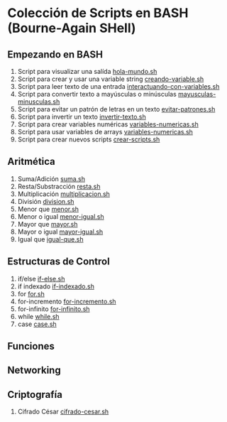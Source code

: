# Colección de Scripts en BASH (Bourne-Again SHell)
## Empezando en BASH

1. Script para visualizar una salída [hola-mundo.sh](https://github.com/RonyRecalde/Bash-Scripts/blob/main/Scripts%20para%20Iniciantes/hola-mundo.sh)
2. Script para crear y usar una variable string [creando-variable.sh](https://github.com/RonyRecalde/Bash-Scripts/blob/main/Scripts%20para%20Iniciantes/creando-variable.sh)
3. Script para leer texto de una entrada [interactuando-con-variables.sh](https://github.com/RonyRecalde/Bash-Scripts/blob/main/Scripts%20para%20Iniciantes/interactuando-con-variables.sh)
4. Script para convertir texto a mayúsculas o minúsculas [mayusculas-minusculas.sh](https://github.com/RonyRecalde/Bash-Scripts-Spanish/blob/main/Scripts%20para%20Iniciantes/mayusculas-minusculas.sh)
5. Script para evitar un patrón de letras en un texto [evitar-patrones.sh](https://github.com/RonyRecalde/Bash-Scripts-Spanish/blob/main/Scripts%20para%20Iniciantes/evitar-patrones)
6. Script para invertir un texto [invertir-texto.sh](https://github.com/RonyRecalde/Bash-Scripts-Spanish/blob/main/Scripts%20para%20Iniciantes/invertir-texto.sh)
7. Script para crear variables numéricas [variables-numericas.sh](https://github.com/RonyRecalde/Bash-Scripts/blob/main/Scripts%20para%20Iniciantes/variables-numericas.sh)
8. Script para usar variables de arrays [variables-numericas.sh](https://github.com/RonyRecalde/Bash-Scripts-Spanish/blob/main/Scripts%20para%20Iniciantes/variables-arrays.sh)
9. Script para crear nuevos scripts [crear-scripts.sh](https://github.com/RonyRecalde/Bash-Scripts-Spanish/blob/main/Scripts%20para%20Iniciantes/crear-scripts.sh)

## Aritmética
1. Suma/Adición [suma.sh](https://github.com/RonyRecalde/Bash-Scripts-Spanish/blob/main/Aritm%C3%A9tica/suma.sh)
2. Resta/Substracción [resta.sh](https://github.com/RonyRecalde/Bash-Scripts-Spanish/blob/main/Aritm%C3%A9tica/resta.sh)
3. Multiplicación [multiplicacion.sh](https://github.com/RonyRecalde/Bash-Scripts-Spanish/blob/main/Aritm%C3%A9tica/multiplicacion.sh)
4. División [division.sh](https://github.com/RonyRecalde/Bash-Scripts-Spanish/blob/main/Aritm%C3%A9tica/division.sh)
5. Menor que [menor.sh](https://github.com/RonyRecalde/Bash-Scripts-Spanish/blob/main/Aritm%C3%A9tica/menor.sh)
6. Menor o igual [menor-igual.sh](https://github.com/RonyRecalde/Bash-Scripts-Spanish/blob/main/Aritm%C3%A9tica/menor-igual.sh)
7. Mayor que [mayor.sh](https://github.com/RonyRecalde/Bash-Scripts-Spanish/blob/main/Aritm%C3%A9tica/mayor.sh)
8. Mayor o igual [mayor-igual.sh](https://github.com/RonyRecalde/Bash-Scripts-Spanish/blob/main/Aritm%C3%A9tica/mayor-igual.sh)
9. Igual que [igual-que.sh](https://github.com/RonyRecalde/Bash-Scripts-Spanish/blob/main/Aritm%C3%A9tica/igual-que.sh)

## Estructuras de Control
1. if/else [if-else.sh](https://github.com/RonyRecalde/Bash-Scripts-Spanish/blob/main/Estructuras%20de%20Control/if-else.sh)
2. if indexado [if-indexado.sh](https://github.com/RonyRecalde/Bash-Scripts-Spanish/blob/main/Estructuras%20de%20Control/if-indexado.sh)
3. for [for.sh](https://github.com/RonyRecalde/Bash-Scripts-Spanish/blob/main/Estructuras%20de%20Control/for.sh)
4. for-incremento [for-incremento.sh](https://github.com/RonyRecalde/Bash-Scripts-Spanish/blob/main/Estructuras%20de%20Control/for-incremento.sh)
5. for-infinito [for-infinito.sh](https://github.com/RonyRecalde/Bash-Scripts-Spanish/blob/main/Estructuras%20de%20Control/for-infinito.sh)
6. while [while.sh](https://github.com/RonyRecalde/Bash-Scripts-Spanish/blob/main/Estructuras%20de%20Control/while.sh)
7. case [case.sh](https://github.com/RonyRecalde/Bash-Scripts-Spanish/blob/main/Estructuras%20de%20Control/case.sh)

## Funciones

## Networking

## Criptografía
1. Cifrado César [cifrado-cesar.sh](https://github.com/RonyRecalde/Bash-Scripts-Spanish/blob/main/Criptograf%C3%ADa/cifrado-cesar.sh)
